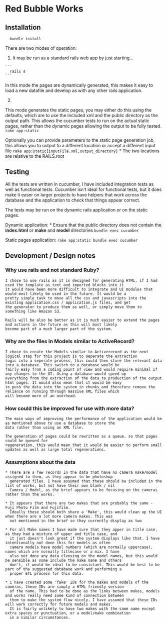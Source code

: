 # Red Bubble Works

## Installation

  ```
    bundle install
  ```
  
  There are two modes of operation:
  1. It may be run as a standard rails web app by just starting...
   
    ```
      rails s
    ```
  In this mode the pages are dynamically generated, this makes it easy to load a new datafile and develop as with any other
  rails application. 
  
  2.
  This mode generates the static pages, you may either do this using the defaults, which are to use the included
  xml and the public directory as the output path. This allows the cucumber tests to run on the actual static pages, rather
  than the dynamic pages allowing the output to be fully tested.
    ```
      rake app:static
    ```

  Optionally you can provide parameters to the static page generation job, this allows you to output to a different location
  or accept a different input file
    ```
      rake app:static[inputFile.xml,output_directory]
    ```
    * The two locations are relative to the RAILS.root

## Testing
  All the tests are written in cucumber, I have included integration tests as well as functional tests. Cucumber isn't
  ideal for functional tests, but it does make it easer on larger projects to have helpers that work across the database
  and the application to check that things appear correct.
  
  The tests may be run on the dynamic rails application or on the static pages.
  
  Dynamic application:
    * Ensure that the public directory does not contain the **index.html** or **make** and **model** directories
    ```
      bundle exec cucumber
    ```
    
  Static pages application:
    ```
      rake app:static
      bundle exec cucumber
    ```

## Development / Design notes
  ### Why use rails and not standard Ruby?
    I chose to use rails as it is designed for generating HTML, if I had used the template as text and imported blocks into it
    it would have been more difficult to integrate and UI modules that would most likely be used in the future. It would be a
    pretty simple task to move all the css and javascripts into the existing application.css / application.js files, and get
    the generator to produce them as well, or simply move them to something like Amazon S3.
    
    Rails will be also be better as it is much easier to extend the pages and actions in the future as this will most likely
    become part of a much larger part of the system.
  
  ### Why are the files in Models similar to ActiveRecord?
    I chose to create the Models similar to Activerecord as the next logical step for this project is to seperate the extraction 
    logic into a seperate process, this could then store the relevant data into a database. This switch to a database would be 
    fairly easy from a coding point of view and would require minimal if any changes to the UI. Using a database would speed up
    everything from the extraction of the data to production of the output html pages. It would also mean that it would be easy
    to push the data into the system in chunks and therefore remove the reliance on running through massive XML files which
    will become more of an overhead.
  
  ### How could this be improved for use with more data?
    The main ways of improving the performance of the application would be as mentioned above to use a database to store the
    data rather than using an XML file. 
    
    The generation of pages could be rewritten as a queue, so that pages could be queued for
    regeneration, this would mean that it would be easier to perform small updates as well as large total regenerations.
  
  ### Assumptions about the data
    * There are a few records in the data that have no camera make/model assigned to them, as they appear to be photoshop
      generated files. I have assumed that these should be included in the list of works, but not have their own blank / nil
      Camera / Model, as the brief appears to be focusing on the cameras rather than the works.
      
    * It appears that there are two makes that are probably the same - Fuji Photo Film and Fujifilm. 
      Ideally these should both share a 'Make', this would clean up the UI when there are a lot more camera makes. This was
      not mentioned in the brief so they currently display as two
    
    * For all Make names I have made sure that they apper in title case, as they had a mixture of upper and title case, and
      it just doesn't look great if the system displays like that. I have intentionally not done this for models as often
      camera models have model numbers (which are normally uppercase), names which are normally titlecase or a mix. I have
      also not done any data clensing on the model names, but this would be sensible as some include the make name and others
      don't, it would be ideal to be consistant. This would be best to be part of the suggested database work and performing a
      proper ETL process for this data.
    
    * I have created some 'fake' IDs for the makes and models of the cameras, these IDs are simply a HTML friendly version
      of the name. This had to be done as the links between makes, models and works really need some kind of connection between
      them to make the system flow nicely. I have assumed that these IDs will work correctly for future models and makes.
      It is fairly unlikely to have two makes with the same name except extra spaces or punctuation, or a model/make combination
      in a similar circumstances.